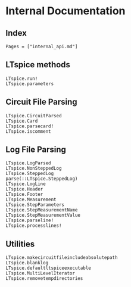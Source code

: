 # Internal Documentation

## Index

```@index
Pages = ["internal_api.md"]
```

## LTspice methods

```@docs
LTspice.run!
LTspice.parameters
```

## Circuit File Parsing

```@docs
LTspice.CircuitParsed
LTspice.Card
LTspice.parsecard!
LTspice.iscomment
```


## Log File Parsing

```@docs
LTspice.LogParsed
LTspice.NonSteppedLog
LTspice.SteppedLog
parse(::LTspice.SteppedLog)
LTspice.LogLine
LTspice.Header
LTspice.Footer
LTspice.Measurement
LTspice.StepParameters
LTspice.StepMeasurementName
LTspice.StepMeasurementValue
LTspice.parseline!
LTspice.processlines!
```

## Utilities

```@docs
LTspice.makecircuitfileincludeabsolutepath
LTspice.blanklog
LTspice.defaultltspiceexecutable
LTspice.MultiLevelIterator
LTspice.removetempdirectories
```